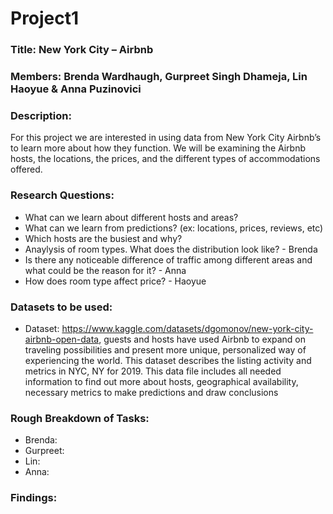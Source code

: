 # Project1

### Title: New York City – Airbnb


### Members: Brenda Wardhaugh, Gurpreet Singh Dhameja, Lin Haoyue & Anna Puzinovici


### Description:
For this project we are interested in using data from New York City Airbnb’s to learn more about how they function. We will be examining the Airbnb hosts, the locations, the prices, and the different types of accommodations offered. 


### Research Questions:
* What can we learn about different hosts and areas?
* What can we learn from predictions? (ex: locations, prices, reviews, etc)
* Which hosts are the busiest and why?
* Anaylysis of room types. What does the distribution look like? - Brenda
* Is there any noticeable difference of traffic among different areas and what could be the reason for it? - Anna
* How does room type affect price? - Haoyue


### Datasets to be used:
* Dataset: https://www.kaggle.com/datasets/dgomonov/new-york-city-airbnb-open-data, guests and hosts have used Airbnb to expand on traveling possibilities and present more unique, personalized way of experiencing the world. This dataset describes the listing activity and metrics in NYC, NY for 2019. This data file includes all needed information to find out more about hosts, geographical availability, necessary metrics to make predictions and draw conclusions

### Rough Breakdown of Tasks:
* Brenda: 
* Gurpreet:
* Lin:
* Anna: 


### Findings:







